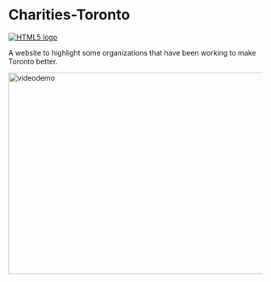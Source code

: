 # Charities-Toronto
<a href="https://github.com/your-github-username/your-repo-name"><img src="https://img.shields.io/badge/HTML5-E34F26?style=for-the-badge&logo=html5&logoColor=white" alt="HTML5 logo" ></a>

A website to highlight some organizations that have been working to make Toronto better.

<img src="https://github.com/Neo-Nafiz/Charities-Toronto/assets/47037404/860d0bd4-edbb-45e2-815b-72b4058cda1c" alt="videodemo" width="600" height="400">
